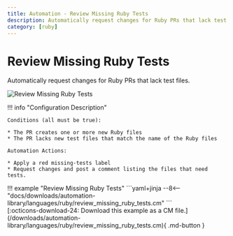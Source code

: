 ```yaml
---
title: Automation - Review Missing Ruby Tests
description: Automatically request changes for Ruby PRs that lack test files.
category: [ruby]
---
```

# Review Missing Ruby Tests

<!-- --8<-- [start:example]-->

Automatically request changes for Ruby PRs that lack test files.

![Review Missing Ruby Tests](/automations/languages/ruby/review-missing-ruby-tests/review-missing-ruby-tests.png)

!!! info "Configuration Description"

    Conditions (all must be true):

    * The PR creates one or more new Ruby files
    * The PR lacks new test files that match the name of the Ruby files

    Automation Actions:

    * Apply a red missing-tests label
    * Request changes and post a comment listing the files that need tests.

<div class="automationExample" markdown="1">
!!! example "Review Missing Ruby Tests"
    ```yaml+jinja
    --8<-- "docs/downloads/automation-library/languages/ruby/review_missing_ruby_tests.cm"
    ```
    <div class="result" markdown>
      <span>
      [:octicons-download-24: Download this example as a CM file.](/downloads/automation-library/languages/ruby/review_missing_ruby_tests.cm){ .md-button }
      </span>
    </div>
<!-- --8<-- [end:example]-->
